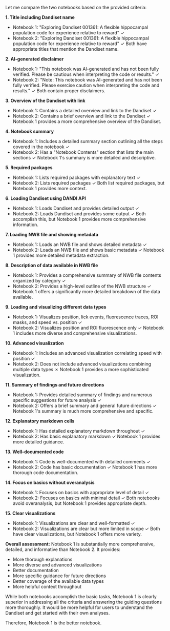 Let me compare the two notebooks based on the provided criteria:

**1. Title including Dandiset name**
- Notebook 1: "Exploring Dandiset 001361: A flexible hippocampal population code for experience relative to reward" ✓
- Notebook 2: "Exploring Dandiset 001361: A flexible hippocampal population code for experience relative to reward" ✓
Both have appropriate titles that mention the Dandiset name.

**2. AI-generated disclaimer**
- Notebook 1: "This notebook was AI-generated and has not been fully verified. Please be cautious when interpreting the code or results." ✓
- Notebook 2: "Note: This notebook was AI-generated and has not been fully verified. Please exercise caution when interpreting the code and results." ✓
Both contain proper disclaimers.

**3. Overview of the Dandiset with link**
- Notebook 1: Contains a detailed overview and link to the Dandiset ✓
- Notebook 2: Contains a brief overview and link to the Dandiset ✓
Notebook 1 provides a more comprehensive overview of the Dandiset.

**4. Notebook summary**
- Notebook 1: Includes a detailed summary section outlining all the steps covered in the notebook ✓
- Notebook 2: Has a "Notebook Contents" section that lists the main sections ✓
Notebook 1's summary is more detailed and descriptive.

**5. Required packages**
- Notebook 1: Lists required packages with explanatory text ✓
- Notebook 2: Lists required packages ✓
Both list required packages, but Notebook 1 provides more context.

**6. Loading Dandiset using DANDI API**
- Notebook 1: Loads Dandiset and provides detailed output ✓
- Notebook 2: Loads Dandiset and provides some output ✓
Both accomplish this, but Notebook 1 provides more comprehensive information.

**7. Loading NWB file and showing metadata**
- Notebook 1: Loads an NWB file and shows detailed metadata ✓
- Notebook 2: Loads an NWB file and shows basic metadata ✓
Notebook 1 provides more detailed metadata extraction.

**8. Description of data available in NWB file**
- Notebook 1: Provides a comprehensive summary of NWB file contents organized by category ✓
- Notebook 2: Provides a high-level outline of the NWB structure ✓
Notebook 1 offers a significantly more detailed breakdown of the data available.

**9. Loading and visualizing different data types**
- Notebook 1: Visualizes position, lick events, fluorescence traces, ROI masks, and speed vs. position ✓
- Notebook 2: Visualizes position and ROI fluorescence only ✓
Notebook 1 includes more diverse and comprehensive visualizations.

**10. Advanced visualization**
- Notebook 1: Includes an advanced visualization correlating speed with position ✓
- Notebook 2: Does not include advanced visualizations combining multiple data types ✗
Notebook 1 provides a more sophisticated visualization.

**11. Summary of findings and future directions**
- Notebook 1: Provides detailed summary of findings and numerous specific suggestions for future analysis ✓
- Notebook 2: Offers a brief summary and general future directions ✓
Notebook 1's summary is much more comprehensive and specific.

**12. Explanatory markdown cells**
- Notebook 1: Has detailed explanatory markdown throughout ✓
- Notebook 2: Has basic explanatory markdown ✓
Notebook 1 provides more detailed guidance.

**13. Well-documented code**
- Notebook 1: Code is well-documented with detailed comments ✓
- Notebook 2: Code has basic documentation ✓
Notebook 1 has more thorough code documentation.

**14. Focus on basics without overanalysis**
- Notebook 1: Focuses on basics with appropriate level of detail ✓
- Notebook 2: Focuses on basics with minimal detail ✓
Both notebooks avoid overanalysis, but Notebook 1 provides appropriate depth.

**15. Clear visualizations**
- Notebook 1: Visualizations are clear and well-formatted ✓
- Notebook 2: Visualizations are clear but more limited in scope ✓
Both have clear visualizations, but Notebook 1 offers more variety.

**Overall assessment:**
Notebook 1 is substantially more comprehensive, detailed, and informative than Notebook 2. It provides:
- More thorough explanations
- More diverse and advanced visualizations
- Better documentation
- More specific guidance for future directions
- Better coverage of the available data types
- More helpful context throughout

While both notebooks accomplish the basic tasks, Notebook 1 is clearly superior in addressing all the criteria and answering the guiding questions more thoroughly. It would be more helpful for users to understand the Dandiset and get started with their own analyses.

Therefore, Notebook 1 is the better notebook.